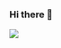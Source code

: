 ### Hi there 👋
![](https://github-readme-stats.vercel.app/api?username=ljy2222)

<!--
**ljy2222/ljy2222** is a ✨ _special_ ✨ repository because its `README.md` (this file) appears on your GitHub profile.

Here are some ideas to get you started:

- 🔭 I’m currently working on 123
- 🌱 I’m currently learning 123
- 👯 I’m looking to collaborate on 123
- 🤔 I’m looking for help with 123
- 💬 Ask me about 123
- 📫 How to reach me: 13
- 😄 Pronouns: 123
- ⚡ Fun fact: 123
-->
